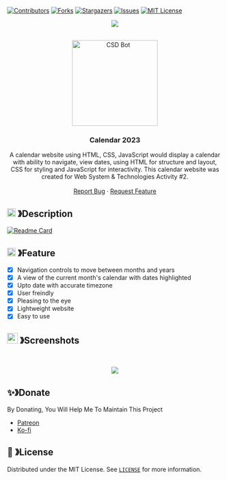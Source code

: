 
[![Contributors][contributors-shield]][contributors-url]
[![Forks][forks-shield]][forks-url]
[![Stargazers][stars-shield]][stars-url]
[![Issues][issues-shield]][issues-url]
[![MIT License][license-shield]][license-url]

<center><img src="https://capsule-render.vercel.app/api?type=waving&color=gradient&height=200&section=header&text=Calendar-2023&fontSize=80&fontAlignY=35&animation=twinkling&fontColor=gradient" /></center>

<!-- PROJECT LOGO -->
<br />
<p align="center">
  <a href="https://github.com/PP-Namias/Calendar-2023">
    <img src="https://cdn.discordapp.com/attachments/1045298870533509130/1068425329909174392/egg_-_Copy-modified.png" alt="CSD Bot" width="200" height="200">
  </a>

  <h3 align="center"><b>Calendar 2023</b></h3>

  <p align="center">
    A calendar website using HTML, CSS, JavaScript would display a calendar with ability to navigate, view dates, using HTML for structure and layout, CSS for styling and JavaScript for interactivity. This calendar website was created for Web System & Technologies Activity #2.
    <br />
    <br />
    <a href="https://github.com/PP-Namias/Calendar-2023/issues">Report Bug</a>
    ·
    <a href="https://github.com/PP-Namias/Calendar-2023/issues">Request Feature</a>
  </p>
</p>

<!-- ABOUT THE PROJECT -->

## <img src="https://cdn.discordapp.com/emojis/859424401186095114.png" width="20px" height="20px"> 》Description 
[![Readme Card](https://github-readme-stats.vercel.app/api/pin/?username=PP-Namias&repo=Calendar-2023&theme=tokyonight&show_owner=true&hide_border=true)](https://github.com/PP-Namias/Calendar-2023)

## <img src="https://cdn.discordapp.com/emojis/852881450667081728.gif" width="20px" height="20px"> 》Feature
- [x] Navigation controls to move between months and years
- [x] A view of the current month's calendar with dates highlighted
- [x] Upto date with accurate timezone
- [x] User freindly
- [x] Pleasing to the eye
- [x] Lightweight website
- [x] Easy to use

## <img src="https://cdn.discordapp.com/emojis/1028680849195020308.png" width="25px" height="25px"> 》Screenshots
<br />
<p align="center">
  <a href="https://github.com/PP-Namias/Calendar-2023">
    <img src="https://pp-namias.github.io/Calendar-2023/images/Act%20%232%20Calendar%202023.png">
  </a>
</p>

## ✨》Donate
By Donating, You Will Help Me To Maintain This Project 
- [Patreon](https://www.patreon.com/user?u=56603412)
- [Ko-fi](https://ko-fi.com/PP_Namias)

## 🔐 》License
Distributed under the MIT License. See [`LICENSE`](https://github.com/PP-Namias/Calendar-2023/blob/main/LICENSE) for more information.

[contributors-shield]: https://img.shields.io/github/contributors/PP-Namias/Calendar-2023.svg?style=for-the-badge
[contributors-url]: https://github.com/PP-Namias/Calendar-2023/graphs/contributors
[forks-shield]: https://img.shields.io/github/forks/PP-Namias/Calendar-2023.svg?style=for-the-badge
[forks-url]: https://github.com/PP-Namias/Calendar-2023/network/members
[stars-shield]: https://img.shields.io/github/stars/PP-Namias/Calendar-2023.svg?style=for-the-badge
[stars-url]: https://github.com/PP-Namias/Calendar-2023/stargazers
[issues-shield]: https://img.shields.io/github/issues/PP-Namias/Calendar-2023.svg?style=for-the-badge
[issues-url]: https://github.com/PP-Namias/Calendar-2023/issues
[license-shield]: https://img.shields.io/github/license/PP-Namias/Calendar-2023.svg?style=for-the-badge
[license-url]: https://github.com/PP-Namias/Calendar-2023/blob/master/LICENSE